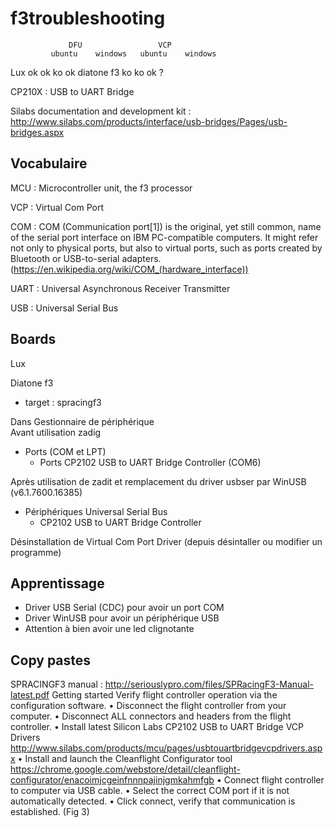 # f3troubleshooting

                 DFU                 VCP
			 ubuntu    windows   ubuntu    windows
Lux            ok        ok        ko         ok
diatone f3     ko        ko        ok          ?


CP210X : USB to UART Bridge

Silabs documentation and development kit : http://www.silabs.com/products/interface/usb-bridges/Pages/usb-bridges.aspx

## Vocabulaire

MCU : Microcontroller unit, the f3 processor

VCP : Virtual Com Port

COM : COM (Communication port[1]) is the original, yet still common, name of the serial port interface on IBM PC-compatible computers. It might refer not only to physical ports, but also to virtual ports, such as ports created by Bluetooth or USB-to-serial adapters. (https://en.wikipedia.org/wiki/COM_(hardware_interface))

UART : Universal Asynchronous Receiver Transmitter

USB : Universal Serial Bus

## Boards

Lux

Diatone f3
  - target : spracingf3

Dans Gestionnaire de périphérique  
  Avant utilisation zadig
  - Ports (COM et LPT)
    - Ports CP2102 USB to UART Bridge Controller (COM6)
  
Après utilisation de zadit et remplacement du driver usbser par WinUSB (v6.1.7600.16385)
  - Périphériques Universal Serial Bus
    - CP2102 USB to UART Bridge Controller
	
Désinstallation de Virtual Com Port Driver (depuis désintaller ou modifier un programme)
	
## Apprentissage

* Driver USB Serial (CDC) pour avoir un port COM
* Driver WinUSB pour avoir un périphérique USB
* Attention à bien avoir une led clignotante

## Copy pastes

SPRACINGF3 manual : http://seriouslypro.com/files/SPRacingF3-Manual-latest.pdf
  Getting started
Verify flight controller operation via the configuration software.
•	 Disconnect the flight controller from your computer.
•	 Disconnect ALL connectors and headers from the flight controller.
•	 Install latest Silicon Labs CP2102 USB to UART Bridge VCP Drivers
http://www.silabs.com/products/mcu/pages/usbtouartbridgevcpdrivers.aspx
•	 Install and launch the Cleanflight Configurator tool
https://chrome.google.com/webstore/detail/cleanflight-configurator/enacoimjcgeinfnnnpajinjgmkahmfgb
•	 Connect flight controller to computer via USB cable.
•	 Select the correct COM port if it is not automatically detected.
•	 Click connect, verify that communication is established. (Fig 3)

